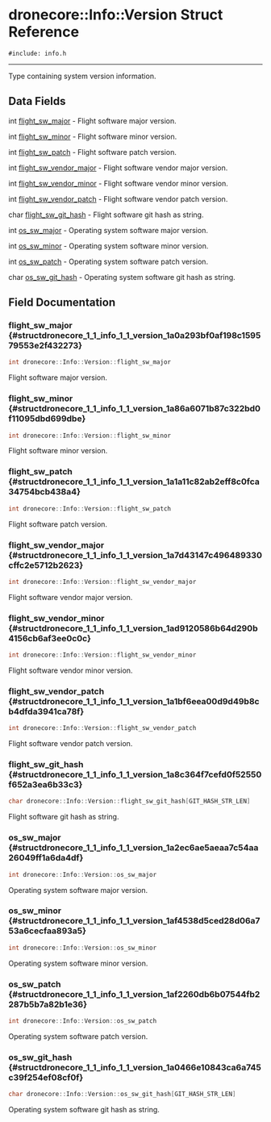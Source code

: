 # dronecore::Info::Version Struct Reference
`#include: info.h`

----


Type containing system version information. 


## Data Fields


int [flight_sw_major](#structdronecore_1_1_info_1_1_version_1a0a293bf0af198c159579553e2f432273)  - Flight software major version.

int [flight_sw_minor](#structdronecore_1_1_info_1_1_version_1a86a6071b87c322bd0f11095dbd699dbe)  - Flight software minor version.

int [flight_sw_patch](#structdronecore_1_1_info_1_1_version_1a1a11c82ab2eff8c0fca34754bcb438a4)  - Flight software patch version.

int [flight_sw_vendor_major](#structdronecore_1_1_info_1_1_version_1a7d43147c496489330cffc2e5712b2623)  - Flight software vendor major version.

int [flight_sw_vendor_minor](#structdronecore_1_1_info_1_1_version_1ad9120586b64d290b4156cb6af3ee0c0c)  - Flight software vendor minor version.

int [flight_sw_vendor_patch](#structdronecore_1_1_info_1_1_version_1a1bf6eea00d9d49b8cb4dfda3941ca78f)  - Flight software vendor patch version.

char [flight_sw_git_hash](#structdronecore_1_1_info_1_1_version_1a8c364f7cefd0f52550f652a3ea6b33c3)  - Flight software git hash as string.

int [os_sw_major](#structdronecore_1_1_info_1_1_version_1a2ec6ae5aeaa7c54aa26049ff1a6da4df)  - Operating system software major version.

int [os_sw_minor](#structdronecore_1_1_info_1_1_version_1af4538d5ced28d06a753a6cecfaa893a5)  - Operating system software minor version.

int [os_sw_patch](#structdronecore_1_1_info_1_1_version_1af2260db6b07544fb2287b5b7a82b1e36)  - Operating system software patch version.

char [os_sw_git_hash](#structdronecore_1_1_info_1_1_version_1a0466e10843ca6a745c39f254ef08cf0f)  - Operating system software git hash as string.


## Field Documentation


### flight_sw_major {#structdronecore_1_1_info_1_1_version_1a0a293bf0af198c159579553e2f432273}

```cpp
int dronecore::Info::Version::flight_sw_major
```


Flight software major version.


### flight_sw_minor {#structdronecore_1_1_info_1_1_version_1a86a6071b87c322bd0f11095dbd699dbe}

```cpp
int dronecore::Info::Version::flight_sw_minor
```


Flight software minor version.


### flight_sw_patch {#structdronecore_1_1_info_1_1_version_1a1a11c82ab2eff8c0fca34754bcb438a4}

```cpp
int dronecore::Info::Version::flight_sw_patch
```


Flight software patch version.


### flight_sw_vendor_major {#structdronecore_1_1_info_1_1_version_1a7d43147c496489330cffc2e5712b2623}

```cpp
int dronecore::Info::Version::flight_sw_vendor_major
```


Flight software vendor major version.


### flight_sw_vendor_minor {#structdronecore_1_1_info_1_1_version_1ad9120586b64d290b4156cb6af3ee0c0c}

```cpp
int dronecore::Info::Version::flight_sw_vendor_minor
```


Flight software vendor minor version.


### flight_sw_vendor_patch {#structdronecore_1_1_info_1_1_version_1a1bf6eea00d9d49b8cb4dfda3941ca78f}

```cpp
int dronecore::Info::Version::flight_sw_vendor_patch
```


Flight software vendor patch version.


### flight_sw_git_hash {#structdronecore_1_1_info_1_1_version_1a8c364f7cefd0f52550f652a3ea6b33c3}

```cpp
char dronecore::Info::Version::flight_sw_git_hash[GIT_HASH_STR_LEN]
```


Flight software git hash as string.


### os_sw_major {#structdronecore_1_1_info_1_1_version_1a2ec6ae5aeaa7c54aa26049ff1a6da4df}

```cpp
int dronecore::Info::Version::os_sw_major
```


Operating system software major version.


### os_sw_minor {#structdronecore_1_1_info_1_1_version_1af4538d5ced28d06a753a6cecfaa893a5}

```cpp
int dronecore::Info::Version::os_sw_minor
```


Operating system software minor version.


### os_sw_patch {#structdronecore_1_1_info_1_1_version_1af2260db6b07544fb2287b5b7a82b1e36}

```cpp
int dronecore::Info::Version::os_sw_patch
```


Operating system software patch version.


### os_sw_git_hash {#structdronecore_1_1_info_1_1_version_1a0466e10843ca6a745c39f254ef08cf0f}

```cpp
char dronecore::Info::Version::os_sw_git_hash[GIT_HASH_STR_LEN]
```


Operating system software git hash as string.

